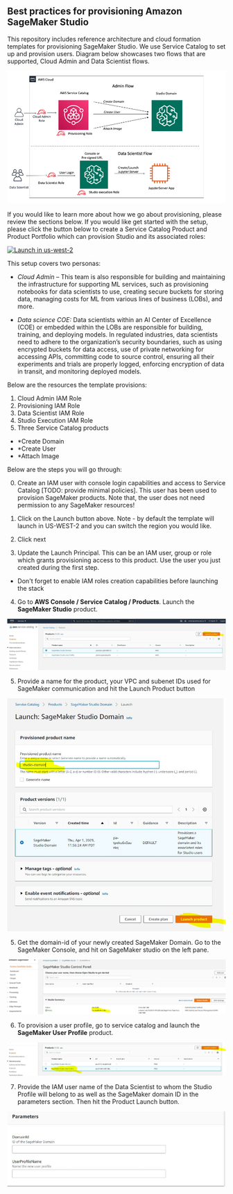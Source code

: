 ## Best practices for provisioning Amazon SageMaker Studio

This repository includes reference architecture and cloud formation templates for provisioning SageMaker Studio. We use Service Catalog to set up and provision users. Diagram below showcases two flows that are supported, Cloud Admin and Data Scientist flows.

![Alt Flow Diagram](images/flow_diagram.png?raw=true "Flow Diagram")

If you would like to learn more about how we go about provisioning, please review the sections below. If you would like get started with the setup, please click the button below to create a Service Catalog Product and Product Portfolio which can provision Studio and its associated roles: 

[![Launch in us-west-2](https://raw.githubusercontent.com/awslabs/aws-media-insights-engine/development/docs/assets/images/launch-stack.png)](https://console.aws.amazon.com/cloudformation/home?region=us-west-2#/stacks/new?stackName=sagemaker-studio&templateURL=https://studio-provisioning-aggarzo.s3-us-west-2.amazonaws.com/launch.template)

This setup covers two personas:

* *Cloud Admin* – This team is also responsible for building and maintaining the infrastructure for supporting ML services, such as provisioning notebooks for data scientists to use, creating secure buckets for storing data, managing costs for ML from various lines of business (LOBs), and more.

* *Data science COE:* Data scientists within an AI Center of Excellence (COE) or embedded within the LOBs are responsible for building, training, and deploying models. In regulated industries, data scientists need to adhere to the organization’s security boundaries, such as using encrypted buckets for data access, use of private networking for accessing APIs, committing code to source control, ensuring all their experiments and trials are properly logged, enforcing encryption of data in transit, and monitoring deployed models.


Below are the resources the template provisions:

1. Cloud Admin IAM Role
2. Provisioning IAM Role
3. Data Scientist IAM Role
4. Studio Execution IAM Role
5. Three Service Catalog products 
* *Create Domain
* *Create User
* *Attach Image 


Below are the steps you will go through:

0. Create an IAM user with console login capabilities and access to Service Catalog [TODO: provide minimal policies]. This user has been used to provision SageMaker products. Note that, the user does not need permission to any SageMaker resources!

1. Click on the Launch button above. Note - by default the template will launch in US-WEST-2 and you can switch the region you would like.

2. Click next

3. Update the Launch Principal. This can be an IAM user, group or role which grants provisioning access to this product. Use the user you just created during the first step.
  - Don't forget to enable IAM roles creation capabilities before launching the stack

4. Go to **AWS Console / Service Catalog / Products**. Launch the **SageMaker Studio** product.

![Alt Step 1](assets/step1.jpg?raw=true "Step 1")

5. Provide a name for the product, your VPC and subenet IDs used for SageMaker communication and hit the Launch Product button

![Alt Step 2](assets/step2.jpg?raw=true "Step 2")

5. Get the domain-id of your newly created SageMaker Domain. Go to the SageMaker Console, and hit on SageMaker studio on the left pane.

![Alt Step 3](assets/step3.jpg?raw=true "Step 3")

6. To provision a user profile, go to service catalog and launch the **SageMaker User Profile** product.

![Alt Step 4](assets/step4.jpg?raw=true "Step 4")

7. Provide the IAM user name of the Data Scientist to whom the Studio Profile will belong to as well as the SageMaker domain ID in the parameters section. Then hit the Product Launch button.

![Alt Step 5](assets/step5.jpg?raw=true "Step 5")

